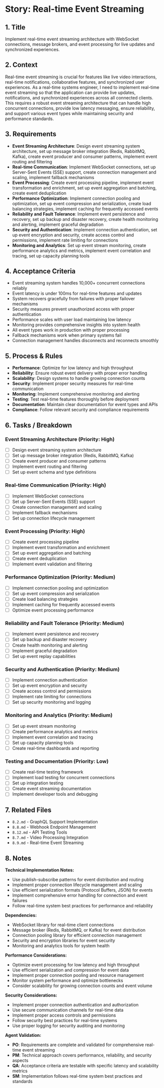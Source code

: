 # Story: Real-time Event Streaming

## 1. Title
Implement real-time event streaming architecture with WebSocket connections, message brokers, and event processing for live updates and synchronized experiences.

## 2. Context
Real-time event streaming is crucial for features like live video interactions, real-time notifications, collaborative features, and synchronized user experiences. As a real-time systems engineer, I need to implement real-time event streaming so that the application can provide live updates, notifications, and synchronized experiences across all connected clients. This requires a robust event streaming architecture that can handle high concurrent connections, provide low latency messaging, ensure reliability, and support various event types while maintaining security and performance standards.

## 3. Requirements
- **Event Streaming Architecture**: Design event streaming system architecture, set up message broker integration (Redis, RabbitMQ, Kafka), create event producer and consumer patterns, implement event routing and filtering
- **Real-time Communication**: Implement WebSocket connections, set up Server-Sent Events (SSE) support, create connection management and scaling, implement fallback mechanisms
- **Event Processing**: Create event processing pipeline, implement event transformation and enrichment, set up event aggregation and batching, create event deduplication
- **Performance Optimization**: Implement connection pooling and optimization, set up event compression and serialization, create load balancing strategies, implement caching for frequently accessed events
- **Reliability and Fault Tolerance**: Implement event persistence and recovery, set up backup and disaster recovery, create health monitoring and alerting, implement graceful degradation
- **Security and Authentication**: Implement connection authentication, set up event encryption and security, create access control and permissions, implement rate limiting for connections
- **Monitoring and Analytics**: Set up event stream monitoring, create performance analytics and metrics, implement event correlation and tracing, set up capacity planning tools

## 4. Acceptance Criteria
- Event streaming system handles 10,000+ concurrent connections reliably
- Event latency is under 100ms for real-time features and updates
- System recovers gracefully from failures with proper failover mechanisms
- Security measures prevent unauthorized access with proper authentication
- Performance scales with user load maintaining low latency
- Monitoring provides comprehensive insights into system health
- All event types work in production with proper processing
- Fallback mechanisms work when primary systems fail
- Connection management handles disconnects and reconnects smoothly

## 5. Process & Rules
- **Performance**: Optimize for low latency and high throughput
- **Reliability**: Ensure robust event delivery with proper error handling
- **Scalability**: Design systems to handle growing connection counts
- **Security**: Implement proper security measures for real-time communication
- **Monitoring**: Implement comprehensive monitoring and alerting
- **Testing**: Test real-time features thoroughly before deployment
- **Documentation**: Maintain clear documentation for event types and APIs
- **Compliance**: Follow relevant security and compliance requirements

## 6. Tasks / Breakdown
### Event Streaming Architecture (Priority: High)
- [ ] Design event streaming system architecture
- [ ] Set up message broker integration (Redis, RabbitMQ, Kafka)
- [ ] Create event producer and consumer patterns
- [ ] Implement event routing and filtering
- [ ] Set up event schema and type definitions

### Real-time Communication (Priority: High)
- [ ] Implement WebSocket connections
- [ ] Set up Server-Sent Events (SSE) support
- [ ] Create connection management and scaling
- [ ] Implement fallback mechanisms
- [ ] Set up connection lifecycle management

### Event Processing (Priority: High)
- [ ] Create event processing pipeline
- [ ] Implement event transformation and enrichment
- [ ] Set up event aggregation and batching
- [ ] Create event deduplication
- [ ] Implement event validation and filtering

### Performance Optimization (Priority: Medium)
- [ ] Implement connection pooling and optimization
- [ ] Set up event compression and serialization
- [ ] Create load balancing strategies
- [ ] Implement caching for frequently accessed events
- [ ] Optimize event processing performance

### Reliability and Fault Tolerance (Priority: Medium)
- [ ] Implement event persistence and recovery
- [ ] Set up backup and disaster recovery
- [ ] Create health monitoring and alerting
- [ ] Implement graceful degradation
- [ ] Set up event replay capabilities

### Security and Authentication (Priority: Medium)
- [ ] Implement connection authentication
- [ ] Set up event encryption and security
- [ ] Create access control and permissions
- [ ] Implement rate limiting for connections
- [ ] Set up security monitoring and logging

### Monitoring and Analytics (Priority: Medium)
- [ ] Set up event stream monitoring
- [ ] Create performance analytics and metrics
- [ ] Implement event correlation and tracing
- [ ] Set up capacity planning tools
- [ ] Create real-time dashboards and reporting

### Testing and Documentation (Priority: Low)
- [ ] Create real-time testing framework
- [ ] Implement load testing for concurrent connections
- [ ] Set up integration testing
- [ ] Create event streaming documentation
- [ ] Implement developer tools and debugging

## 7. Related Files
- `8.2.md` - GraphQL Support Implementation
- `8.8.md` - Webhook Endpoint Management
- `8.12.md` - API Testing Tools
- `8.7.md` - Video Processing Integration
- `8.9.md` - Real-time Event Streaming

## 8. Notes
**Technical Implementation Notes:**
- Use publish-subscribe patterns for event distribution and routing
- Implement proper connection lifecycle management and scaling
- Use efficient serialization formats (Protocol Buffers, JSON) for events
- Implement comprehensive error handling for connection and event failures
- Follow real-time system best practices for performance and reliability

**Dependencies:**
- WebSocket library for real-time client connections
- Message broker (Redis, RabbitMQ, or Kafka) for event distribution
- Connection pooling library for efficient connection management
- Security and encryption libraries for event security
- Monitoring and analytics tools for system health

**Performance Considerations:**
- Optimize event processing for low latency and high throughput
- Use efficient serialization and compression for event data
- Implement proper connection pooling and resource management
- Monitor system performance and optimize bottlenecks
- Consider scalability for growing connection counts and event volume

**Security Considerations:**
- Implement proper connection authentication and authorization
- Use secure communication channels for real-time data
- Implement proper access controls and permissions
- Follow security best practices for real-time systems
- Use proper logging for security auditing and monitoring

**Agent Validation:**
- **PO**: Requirements are complete and validated for comprehensive real-time event streaming
- **PM**: Technical approach covers performance, reliability, and security aspects
- **QA**: Acceptance criteria are testable with specific latency and scalability metrics
- **SM**: Implementation follows real-time system best practices and standards